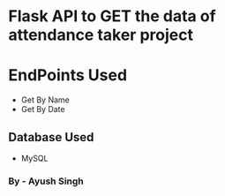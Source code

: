 # Flask API to GET the data of attendance taker project

# EndPoints Used
* Get By Name
* Get By Date

## Database Used
* MySQL

### By - Ayush Singh
